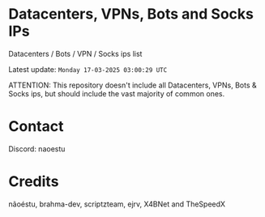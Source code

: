 # Datacenters, VPNs, Bots and Socks IPs
 
Datacenters / Bots / VPN / Socks ips list

Latest update: `Monday 17-03-2025 03:00:29 UTC` 

ATTENTION: This repository doesn't include all Datacenters, VPNs, Bots & Socks ips, 
but should include the vast majority of common ones.

# Contact
Discord: naoestu

# Credits
nãoéstu, brahma-dev, scriptzteam, ejrv, X4BNet and TheSpeedX
